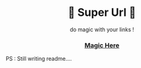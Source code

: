 <h1 align="center">
🚀 Super Url 🚀
</h1>

<p align="center">
do magic with your links !
</p>

<h3 align="center">
<a href='https://superurl.pythonanywhere.com/' target='_blank'>Magic Here</a>
</h3>

PS : Still writing readme....
